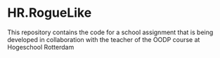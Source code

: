 # HR.RogueLike
This repository contains the code for a school assignment that is being developed in collaboration with the teacher of the OODP course at Hogeschool Rotterdam
